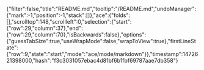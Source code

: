 {"filter":false,"title":"README.md","tooltip":"/README.md","undoManager":{"mark":-1,"position":-1,"stack":[]},"ace":{"folds":[],"scrolltop":148,"scrollleft":0,"selection":{"start":{"row":29,"column":37},"end":{"row":29,"column":70},"isBackwards":false},"options":{"guessTabSize":true,"useWrapMode":false,"wrapToView":true},"firstLineState":{"row":9,"state":"start","mode":"ace/mode/markdown"}},"timestamp":1472621398000,"hash":"f3c3031057ebac4d81bf6b1fbf69787aae7db358"}